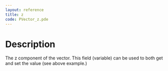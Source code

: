 ```yaml
---
layout: reference
title: z
code: PVector_z.pde
---
```


# Description

The z component of the vector. This field (variable) can be used to both get and set the value (see above example.)

